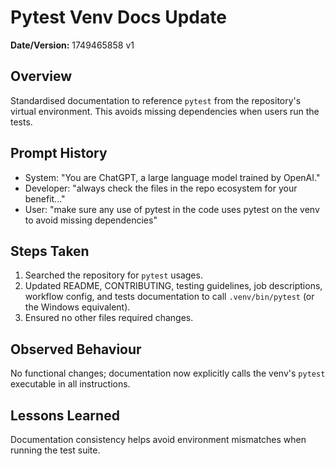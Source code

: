 # Pytest Venv Docs Update

**Date/Version:** 1749465858 v1

## Overview
Standardised documentation to reference `pytest` from the repository's virtual
environment. This avoids missing dependencies when users run the tests.

## Prompt History
- System: "You are ChatGPT, a large language model trained by OpenAI."
- Developer: "always check the files in the repo ecosystem for your benefit..."
- User: "make sure any use of pytest in the code uses pytest on the venv to avoid missing dependencies"

## Steps Taken
1. Searched the repository for `pytest` usages.
2. Updated README, CONTRIBUTING, testing guidelines, job descriptions, workflow
   config, and tests documentation to call `.venv/bin/pytest` (or the Windows
   equivalent).
3. Ensured no other files required changes.

## Observed Behaviour
No functional changes; documentation now explicitly calls the venv's
`pytest` executable in all instructions.

## Lessons Learned
Documentation consistency helps avoid environment mismatches when running
the test suite.
